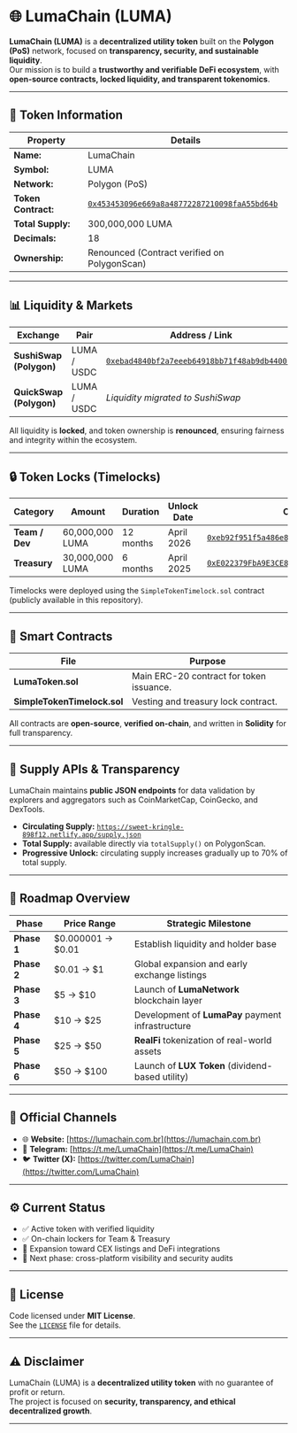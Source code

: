 # 🌐 LumaChain (LUMA)

**LumaChain (LUMA)** is a **decentralized utility token** built on the **Polygon (PoS)** network, focused on **transparency, security, and sustainable liquidity**.  
Our mission is to build a **trustworthy and verifiable DeFi ecosystem**, with **open-source contracts, locked liquidity, and transparent tokenomics**.

---

## 🔗 Token Information

| Property | Details |
|-----------|----------|
| **Name:** | LumaChain |
| **Symbol:** | LUMA |
| **Network:** | Polygon (PoS) |
| **Token Contract:** | [`0x453453096e669a8a48772287210098faA55bd64b`](https://polygonscan.com/token/0x453453096e669a8a48772287210098faA55bd64b) |
| **Total Supply:** | 300,000,000 LUMA |
| **Decimals:** | 18 |
| **Ownership:** | Renounced (Contract verified on PolygonScan) |

---

## 📊 Liquidity & Markets

| Exchange | Pair | Address / Link |
|-----------|------|----------------|
| **SushiSwap (Polygon)** | LUMA / USDC | [`0xebad4840bf2a7eeeb64918bb71f48ab9db4400ce`](https://dexscreener.com/polygon/0xebad4840bf2a7eeeb64918bb71f48ab9db4400ce) |
| **QuickSwap (Polygon)** | LUMA / USDC | *Liquidity migrated to SushiSwap* |

All liquidity is **locked**, and token ownership is **renounced**, ensuring fairness and integrity within the ecosystem.

---

## 🔒 Token Locks (Timelocks)

| Category | Amount | Duration | Unlock Date | Contract |
|-----------|---------|-----------|--------------|-----------|
| **Team / Dev** | 60,000,000 LUMA | 12 months | April 2026 | [`0xeb92f951f5a486e8d65569e737baf5b5fd494284`](https://polygonscan.com/address/0xeb92f951f5a486e8d65569e737baf5b5fd494284) |
| **Treasury** | 30,000,000 LUMA | 6 months | April 2025 | [`0xE022379FbA9E3CE816DC973494791072b3ebE5C9`](https://polygonscan.com/address/0xE022379FbA9E3CE816DC973494791072b3ebE5C9) |

Timelocks were deployed using the `SimpleTokenTimelock.sol` contract (publicly available in this repository).

---

## 🧠 Smart Contracts

| File | Purpose |
|------|----------|
| **LumaToken.sol** | Main ERC-20 contract for token issuance. |
| **SimpleTokenTimelock.sol** | Vesting and treasury lock contract. |

All contracts are **open-source**, **verified on-chain**, and written in **Solidity** for full transparency.

---

## 📡 Supply APIs & Transparency

LumaChain maintains **public JSON endpoints** for data validation by explorers and aggregators such as CoinMarketCap, CoinGecko, and DexTools.

- **Circulating Supply:** [`https://sweet-kringle-898f12.netlify.app/supply.json`](https://sweet-kringle-898f12.netlify.app/supply.json)  
- **Total Supply:** available directly via `totalSupply()` on PolygonScan.  
- **Progressive Unlock:** circulating supply increases gradually up to 70% of total supply.

---

## 🧭 Roadmap Overview

| Phase | Price Range | Strategic Milestone |
|--------|--------------|---------------------|
| **Phase 1** | $0.000001 → $0.01 | Establish liquidity and holder base |
| **Phase 2** | $0.01 → $1 | Global expansion and early exchange listings |
| **Phase 3** | $5 → $10 | Launch of **LumaNetwork** blockchain layer |
| **Phase 4** | $10 → $25 | Development of **LumaPay** payment infrastructure |
| **Phase 5** | $25 → $50 | **RealFi** tokenization of real-world assets |
| **Phase 6** | $50 → $100 | Launch of **LUX Token** (dividend-based utility) |

---

## 📢 Official Channels

- 🌐 **Website:** [https://lumachain.com.br](https://lumachain.com.br)  
- 💬 **Telegram:** [https://t.me/LumaChain](https://t.me/LumaChain)  
- 🐦 **Twitter (X):** [https://twitter.com/LumaChain](https://twitter.com/LumaChain)  

---

## ⚙️ Current Status

- ✅ Active token with verified liquidity  
- ✅ On-chain lockers for Team & Treasury  
- 🧩 Expansion toward CEX listings and DeFi integrations  
- 🚀 Next phase: cross-platform visibility and security audits  

---

## 📜 License

Code licensed under **MIT License**.  
See the [`LICENSE`](LICENSE) file for details.

---

## ⚠️ Disclaimer

LumaChain (LUMA) is a **decentralized utility token** with no guarantee of profit or return.  
The project is focused on **security, transparency, and ethical decentralized growth**.

---